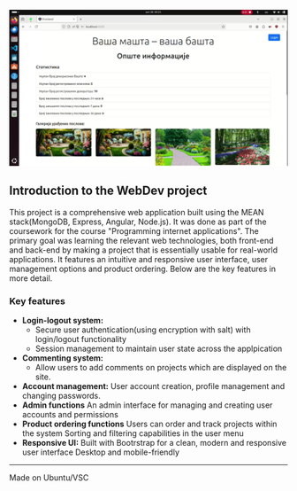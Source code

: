 ![Website photo](/photos/Capture.png)

## Introduction to the WebDev project

This project is a comprehensive web application built using the MEAN stack(MongoDB, Express, Angular, Node.js). It was done as part of the coursework for the course "Programming internet applications". The primary goal was learning the relevant web technologies, both front-end and back-end by making a project that is essentially usable for real-world applications. It features an intuitive and responsive user interface, user management options and product ordering. Below are the key features in more detail.

### Key features
- **Login-logout system:**
  -  Secure user authentication(using encryption with salt) with login/logout functionality
  -  Session management to maintain user state across the applpication
- **Commenting system:**
  - Allow users to add comments on projects which are displayed on the site.
- **Account management:**
  User account creation, profile management and changing passwords.
- **Admin functions**
  An admin interface for managing and creating user accounts and permissions
- **Product ordering functions**
  Users can order and track projects within the system
  Sorting and filtering capabilities in the user menu
- **Responsive UI:**
  Built with Bootrstrap for a clean, modern and responsive user interface
  Desktop and mobile-friendly
---------
Made on Ubuntu/VSC


